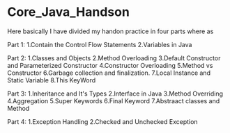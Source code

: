 # Core_Java_Handson
Here basically I have divided my handon practice in four parts where as 

Part 1:
1.Contain the Control Flow Statements 
2.Variables in Java

Part 2:
1.Classes and Objects
2.Method Overloading
3.Default Constructor and Parameterized Constructor
4.Constructor Overloading
5.Method vs Constructor
6.Garbage collection and finalization.
7.Local Instance and Static Variable
8.This KeyWord 

Part 3:
1.Inheritance and It's Types
2.Interface in Java
3.Method Overriding
4.Aggregation
5.Super Keywords
6.Final Keyword 
7.Abstraact classes and Method

Part 4:
1.Exception Handling 
2.Checked and Unchecked Exception


